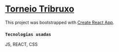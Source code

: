 # [Torneio Tribruxo](https://react-entrega-s1-preparativos-para-o-torneio-tribruxo-vanagila.vercel.app/)

This project was bootstrapped with [Create React App](https://github.com/facebook/create-react-app).

### `Tecnologias usadas`

JS, REACT, CSS

